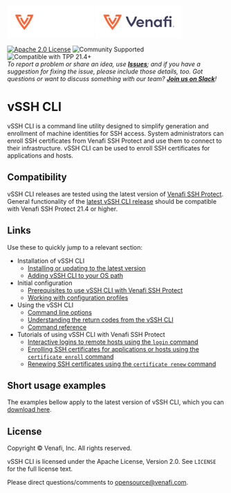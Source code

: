 <!-- HEADER BEGIN-->
<img src="https://raw.githubusercontent.com/Venafi/vssh-cli/master/.github/images/Venafi_LOGO_OrangeWhite_rgb_f.svg#gh-dark-mode-only" width="200px">
<img src="https://raw.githubusercontent.com/Venafi/vssh-cli/master/.github/images/Venafi_LOGO_OrangeIndigo_rgb_f.svg#gh-light-mode-only" width="200px">

[![Apache 2.0 License](https://img.shields.io/badge/License-Apache%202.0-blue.svg)](https://opensource.org/licenses/Apache-2.0)
![Community Supported](https://img.shields.io/badge/Support%20Level-Community-brightgreen)
![Compatible with TPP 21.4+](https://img.shields.io/badge/Compatibility-TPP%2021.4+-f9a90c)  
_To report a problem or share an idea, use **[Issues](../issues)**; and if you have a suggestion for fixing the issue, please include those details, too.
Got questions or want to discuss something with our team? **[Join us on Slack](https://join.slack.com/t/venafi-integrations/shared_invite/zt-i8fwc379-kDJlmzU8OiIQOJFSwiA~dg)**!_
<!-- HEADER END-->

# vSSH CLI
vSSH CLI is a command line utility designed to simplify generation and enrollment of machine identities for SSH access. System administrators can enroll SSH certificates from Venafi SSH Protect and use them to connect to their infrastructure. vSSH CLI can be used to enroll SSH certificates for applications and hosts.

## Compatibility
vSSH CLI releases are tested using the latest version of [Venafi SSH Protect](https://www.venafi.com/platform/ssh-protect).  General functionality of the
[latest vSSH CLI release](../releases/latest) should be compatible with Venafi SSH Protect 21.4 or higher.

## Links
Use these to quickly jump to a relevant section:
- Installation of vSSH CLI
    - [Installing or updating to the latest version](../../../wiki/Installing-or-updating-to-the-latest-version)
    - [Adding vSSH CLI to your OS path](../../../wiki/Adding-the-vSSH-CLI-to-your-path)
- Initial configuration
    - [Prerequisites to use vSSH CLI with Venafi SSH Protect](../../../wiki/Prerequisites-to-use-vSSH-CLI-with-Venafi-SSH-Protect)
    - [Working with configuration profiles](../../../wiki/Working-with-configuration-profiles)
- Using the vSSH CLI
    - [Command line options](../../../wiki/Command-line-options)
    - [Understanding the return codes from the vSSH CLI](../../../wiki/Understanding-return-codes-from-the-vSSH-CLI)
    - [Command reference](../../../wiki/Command-reference)
 - Tutorials of using vSSH CLI with Venafi SSH Protect
    - [Interactive logins to remote hosts using the `login` command](../../../wiki/Enrolling-SSH-certificates-for-interactive-logins-to-remote-hosts)
    - [Enrolling SSH certificates for applications or hosts using the `certificate enroll` command](../../../wiki/Enrolling-an-SSH-certificate-for-an-application-or-host)
    - [Renewing SSH certificates using the `certificate renew` command](../../../wiki/Renewing-an-SSH-certificate)

## Short usage examples
The examples bellow apply to the latest version of vSSH CLI, which you can [download here](../../../releases/latest).

## License

Copyright &copy; Venafi, Inc. All rights reserved.

vSSH CLI is licensed under the Apache License, Version 2.0. See `LICENSE` for the full license text.

Please direct questions/comments to opensource@venafi.com.